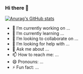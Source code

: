 ### Hi there 👋

[![Anurag's GitHub stats](https://github-readme-stats.vercel.app/api?username=suheng200&show_icons=true&theme=vue)](https://github.com/suheng200/github-readme-stats)


- 🔭 I’m currently working on ...
- 🌱 I’m currently learning ...
- 👯 I’m looking to collaborate on ...
- 🤔 I’m looking for help with ...
- 💬 Ask me about ...
- 📫 How to reach me: ...
- 😄 Pronouns: ...
- ⚡ Fun fact: ...

